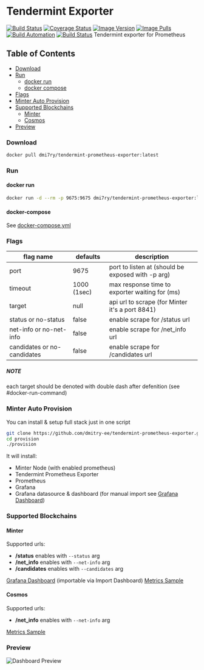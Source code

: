 # Tendermint Exporter
[![Build Status](https://travis-ci.org/dmitry-ee/tendermint-prometheus-exporter.svg?branch=master)](https://travis-ci.org/dmitry-ee/tendermint-prometheus-exporter)
[![Coverage Status](https://coveralls.io/repos/github/dmitry-ee/tendermint-prometheus-exporter/badge.svg?branch=master)](https://coveralls.io/github/dmitry-ee/tendermint-prometheus-exporter?branch=master)
[![Image Version](https://images.microbadger.com/badges/version/dmi7ry/tendermint-prometheus-exporter.svg)](https://microbadger.com/images/dmi7ry/tendermint-prometheus-exporter)
[![Image Pulls](https://img.shields.io/docker/pulls/dmi7ry/tendermint-prometheus-exporter)](https://hub.docker.com/r/dmi7ry/tendermint-prometheus-exporter)
[![Build Automation](https://img.shields.io/docker/cloud/automated/dmi7ry/tendermint-prometheus-exporter)](https://hub.docker.com/r/dmi7ry/tendermint-prometheus-exporter)
[![Build Status](https://img.shields.io/docker/cloud/build/dmi7ry/tendermint-prometheus-exporter)](https://hub.docker.com/r/dmi7ry/tendermint-prometheus-exporter)
Tendermint exporter for Prometheus

## Table of Contents
- [Download](#download)
- [Run](#run)
  - [docker run](#docker-run)
  - [docker compose](#docker-compose)
- [Flags](#flags)
- [Minter Auto Provision](#minter-auto-provision)
- [Supported Blockchains](#supported-blockchains)
  - [Minter](#minter)
  - [Cosmos](#cosmos)
- [Preview](#preview)

### Download
```bash
docker pull dmi7ry/tendermint-prometheus-exporter:latest
```
### Run
#### docker run
```bash
docker run -d --rm -p 9675:9675 dmi7ry/tendermint-prometheus-exporter:latest serve --port 9675 --timeout 5000 --target https://api.minter.one --status --net-info --candidates -- [--target scrape_url [--status|--no-status] [--net-info|--no-net-info] [--candidates|--no-candidates]]
```
#### docker-compose
See [docker-compose.yml](docker-compose.yml)
### Flags
| flag name | defaults | description |
| -- | -- | -- |
| port | 9675 | port to listen at (should be exposed with -p arg) |
| timeout | 1000 (1sec) | max response time to exporter waiting for (ms) |
| target | null | api url to scrape (for Minter it's a port 8841) |
| status or no-status | false | enable scrape for /status url |
| net-info or no-net-info | false | enable scrape for /net_info url |
| candidates or no-candidates | false | enable scrape for /candidates url |
##### NOTE
each target should be denoted with double dash after defenition (see #docker-run-command)

### Minter Auto Provision
You can install & setup full stack just in one script
```bash
git clone https://github.com/dmitry-ee/tendermint-prometheus-exporter.git
cd provision
./provision
```
It will install:
- Minter Node (with enabled prometheus)
- Tendermint Prometheus Exporter
- Prometheus
- Grafana
- Grafana datasource & dashboard (for manual import see [Grafana Dashboard](provision/grafana/minter-dashboard.json))

### Supported Blockchains
#### Minter
Supported urls:
- **/status** enables with `--status` arg
- **/net_info** enables with `--net-info` arg
- **/candidates** enables with `--candidates` arg

[Grafana Dashboard](provision/grafana/minter-dashboard.json) (importable via Import Dashboard)
[Metrics Sample](stubs/minter-metrics.txt)
#### Cosmos
Supported urls:
- **/net_info** enables with `--net-info` arg

[Metrics Sample](stubs/cosmos-metrics.txt)

### Preview
![Dashboard Preview](img/dashboard.gif)

